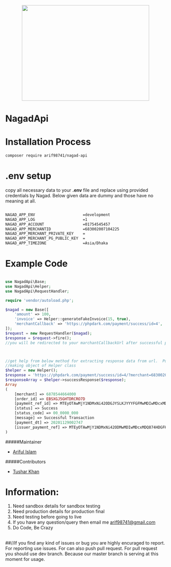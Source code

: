 <p align="center" ><img style="width: 400px; height: 300px;" src="https://github.com/arif98741/nagadApi/blob/master/file/nagad-logo.png"></p>

# NagadApi

# Installation Process

```bash
composer require arif98741/nagad-api
```
# .env setup
copy all necessary data to your <strong>.env</strong> file and replace using provided 
credentials by Nagad. Below given data are dummy and those have
no meaning at all. 

```bash

NAGAD_APP_ENV                     =development
NAGAD_APP_LOG                     =1
NAGAD_APP_ACCOUNT                 =01754545457
NAGAD_APP_MERCHANTID              =683002007104225
NAGAD_APP_MERCHANT_PRIVATE_KEY    =
NAGAD_APP_MERCHANT_PG_PUBLIC_KEY  =
NAGAD_APP_TIMEZONE                =Asia/Dhaka
```

# Example Code

```php

use NagadApi\Base;
use NagadApi\Helper;
use NagadApi\RequestHandler;

require 'vendor/autoload.php';

$nagad = new Base([
    'amount' => 100,
    'invoice' => Helper::generateFakeInvoice(15, true),
    'merchantCallback' => 'https://phpdark.com/payment/success/id=4',
]);
$request = new RequestHandler($nagad);
$response = $request->fire();
//you will be redirected to your marchantCallbackUrl after successful payment process



//get help from below method for extracting response data from url.  Put your repsonse string to below method successReponse after
//making object of Helper class
$helper = new Helper();
$response = 'https://phpdark.com/payment/success/id=4/?merchant=683002007104225&order_id=EBSXGJ5OYQCRO7D&payment_ref_id=MTEyOTAwMjY1NDMxNi42ODMwMDIwMDcxMDQyMjUuRUJTWEdKNU9ZUUNSTzdELmExODVkYWE4MDAyMDEyM2ZlYzRl&status=Success&status_code=00_0000_000&message=Successful%20Transaction&payment_dt=20201129002747&issuer_payment_ref=MTEyOTAwMjY1NDMxNi42ODMwMDIwMDcxMDQyMjUuRUJTWEdKNU9ZUUNSTzdELmExODVkYWE4MDAyMDEyM2ZlYzRl';
$responseArray = $helper->successResponse($response);
Array
(
    [merchant] => 6878544664000
    [order_id] => EBSXGJ5GHTDRCRO7D
    [payment_ref_id] => MTEyOTAwMjY1NDMxNi42ODGJYSLKJYYYFGFMwMDIwMDcxMDQyMjUuRUJTWEdKNU9ZUUNSTzdELmExODVkYWE4MDAyMDEyM2ZlYzRl
    [status] => Success
    [status_code] => 00_0000_000
    [message] => Successful Transaction
    [payment_dt] => 20201129002747
    [issuer_payment_ref] => MTEyOTAwMjY1NDMxNi42ODMwMDIwMDcxMDQ874HDGFHGLewhfyMjUuRUJTWEdKNU9ZUUNSTzdELmExODVkYWE4MDAyMDEyM2ZlYzRl
)
```
#####Maintainer
<ul>
    <li><a href="https://github.com/arif98741">Ariful Islam</a></li>
</ul>


#####Contributors
<ul>
    <li><a href="https://github.com/tusharkhan">Tushar Khan</a></li>
</ul>



# Information:
1. Need sandbox details for sandbox testing
2. Need production details for production final
3. Need testing before going to live
4. If you have any question/query then email me arif98741@gmail.com
5. Do Code, Be Crazy
<br>
##//If you find any kind of issues or bug you are highly encuraged to report. For reporting use issues.
For can also push pull request. For pull request you should use dev branch. Because our master branch is serving at this moment for usage.



